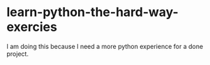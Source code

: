 # learn-python-the-hard-way-exercies

I am doing this because I need a more python experience for a done project. 
